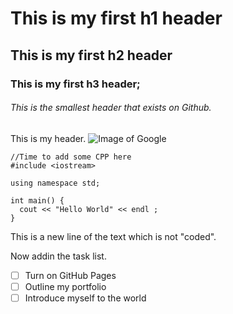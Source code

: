 # This is my first h1 header 
## This is my first h2 header 
### This is my first h3 header; 
###### This is the smallest header that exists on Github. 
This is my header. 
![Image of Google](https://lh5.googleusercontent.com/gVIA9mvrnhcdHriOv5D7IAq1nHZSQP_bDQ48HA5IZ8ULLXzmFgjBIU1tzUowidlM9rizsaoz2drm9kv33xYvUFDW9lAIicHzlGQAMqUDu9gb9yuJvqDUXbGtBmXSznyjMs3ValQA)
```
//Time to add some CPP here 
#include <iostream> 

using namespace std; 

int main() {
  cout << "Hello World" << endl ; 
} 
``` 
This is a new line of the text which is not "coded". 

Now addin the task list. 

- [ ] Turn on GitHub Pages
- [ ] Outline my portfolio
- [ ] Introduce myself to the world
